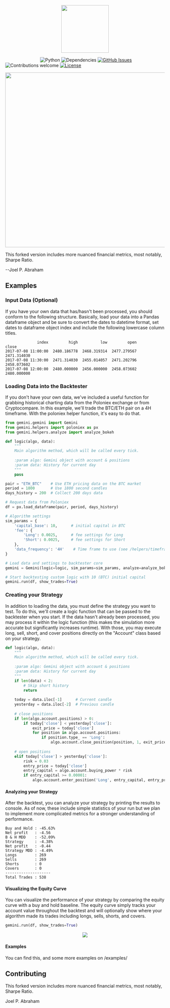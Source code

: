 <p align="center"><img src="https://github.com/Crypto-AI/Gemini/blob/master/media/logo.png" width="150px"><p>

&nbsp;&nbsp;&nbsp;&nbsp;&nbsp;&nbsp;&nbsp;&nbsp;&nbsp;&nbsp;&nbsp;&nbsp;&nbsp;
&nbsp;&nbsp;&nbsp;&nbsp;&nbsp;&nbsp;&nbsp;&nbsp;&nbsp;&nbsp;&nbsp;&nbsp;&nbsp;
![Python](https://img.shields.io/badge/python-v3.5+-blue.svg)
![Dependencies](https://img.shields.io/badge/dependencies-up%20to%20date-brightgreen.svg)
[![GitHub Issues](https://img.shields.io/github/issues/friendly-pig/gemini.backtester.svg)](https://github.com/friendly-pig/gemini.backtester/issues)
![Contributions welcome](https://img.shields.io/badge/contributions-welcome-orange.svg)
[![License](https://img.shields.io/badge/license-MIT-blue.svg)](https://opensource.org/licenses/MIT)
<br>
<p align="center"><img src="https://github.com/friendly-pig/gemini.backtester/blob/master/media/schematic.gif" width="550px"><p>

This forked version includes more nuanced financial metrics, most notably, Sharpe Ratio. 

--Joel P. Abraham

## Examples

### Input Data (Optional)
If you have your own data that has/hasn't been processed, you should conform to the following structure. Basically, load your data into a Pandas dataframe object and be sure to convert the dates to datetime format, set dates to dataframe object index and include the following lowercase column titles.
```text
              index         high          low         open        close
2017-07-08 11:00:00  2480.186778  2468.319314  2477.279567  2471.314030  
2017-07-08 11:30:00  2471.314030  2455.014057  2471.202796  2458.073602
2017-07-08 12:00:00  2480.000000  2456.000000  2458.073602  2480.000000
```

### Loading Data into the Backtester
If you don't have your own data, we've included a useful function for grabbing historical charting data from the Poloniex exchange or from Cryptocompare. In this example, we'll trade the BTC/ETH pair on a 4H timeframe.  With the poloniex helper function, it's easy to do that.
```python
from gemini.gemini import Gemini
from gemini.helpers import poloniex as px
from gemini.helpers.analyze import analyze_bokeh

def logic(algo, data):
    """
    Main algorithm method, which will be called every tick.
    
    :param algo: Gemini object with account & positions
    :param data: History for current day
    """
    pass

pair = "ETH_BTC"    # Use ETH pricing data on the BTC market
period = 1800       # Use 1800 second candles
days_history = 200  # Collect 200 days data

# Request data from Poloniex
df = px.load_dataframe(pair, period, days_history)

# Algorithm settings
sim_params = {
    'capital_base': 10,      # initial capital in BTC
    'fee': {
        'Long': 0.0025,      # fee settings for Long 
        'Short': 0.0025,     # fee settings for Short 
    },
    'data_frequency': '4H'    # Time frame to use (see /helpers/timeframe_resampler.py for more info 
}

# Load data and settings to backtester core
gemini = Gemini(logic=logic, sim_params=sim_params, analyze=analyze_bokeh)

# Start backtesting custom logic with 10 (BTC) initial capital
gemini.run(df, show_trades=True)
```

### Creating your Strategy
In addition to loading the data, you must define the strategy you want to test. 
To do this, we'll create a logic function that can be passed to the backtester 
when you start. If the data hasn't already been processed, you may process it within the 
logic function (this makes the simulation more accurate but significantly increases 
runtime). With those, you may execute long, sell, short, and 
cover positions directly on the "Account" class based on your strategy.
```python
def logic(algo, data):
    """
    Main algorithm method, which will be called every tick.
    
    :param algo: Gemini object with account & positions
    :param data: History for current day
    """
    if len(data) < 2:
        # Skip short history
        return
    
    today = data.iloc[-1]      # Current candle
    yesterday = data.iloc[-2]  # Previous candle
    
    # close positions
    if len(algo.account.positions) > 0:
        if today['close'] < yesterday['close']:
            exit_price = today['close']
            for position in algo.account.positions:
                if position.type_ == 'Long':
                    algo.account.close_position(position, 1, exit_price)
                    
    # open positions
    elif today['close'] > yesterday['close']:
        risk = 0.03
        entry_price = today['close']
        entry_capital = algo.account.buying_power * risk
        if entry_capital >= 0.00001:
            algo.account.enter_position('Long', entry_capital, entry_price)
```

#### Analyzing your Strategy
After the backtest, you can analyze your strategy by printing the results to console. 
As of now, these include simple statistics of your run but we plan to implement more 
complicated metrics for a stronger understanding of performance.

```text
Buy and Hold : -45.63%
Net profit   : -4.56
B & H MDD    : -52.09%
Strategy     : -4.38%
Net profit   : -0.44
Strategy MDD : -4.49%
Longs        : 269
Sells        : 269
Shorts       : 0
Covers       : 0
--------------------
Total Trades : 538
```

#### Visualizing the Equity Curve
You can visualize the performance of your strategy by comparing the equity curve with a buy and hold baseline. The equity curve simply tracks your account value throughout the backtest and will optionally show where your algorithm made its trades including longs, sells, shorts, and covers.
```python
gemini.run(df, show_trades=True)
```
<p align="center"><img src="https://raw.githubusercontent.com/friendly-pig/gemini.backtester/master/media/example_new.png"><p>

#### Examples
You can find this, and some more examples on /examples/

## Contributing
This forked version includes more nuanced financial metrics, most notably, Sharpe Ratio. 

Joel P. Abraham
